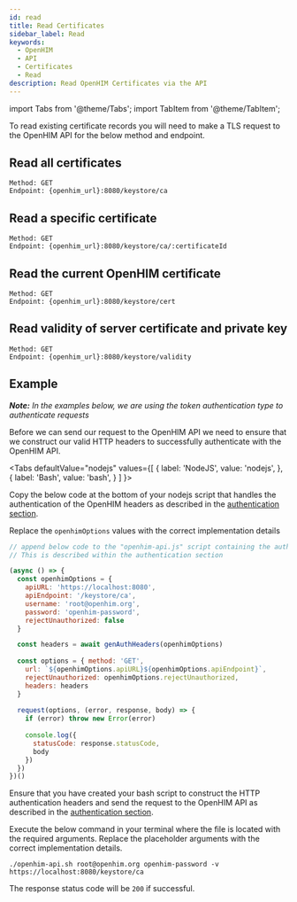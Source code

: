 ```yaml
---
id: read
title: Read Certificates
sidebar_label: Read
keywords:
  - OpenHIM
  - API
  - Certificates
  - Read
description: Read OpenHIM Certificates via the API
---
```


import Tabs from '@theme/Tabs';
import TabItem from '@theme/TabItem';

To read existing certificate records you will need to make a TLS request to the OpenHIM API for the below method and endpoint.

## Read all certificates

```curl
Method: GET
Endpoint: {openhim_url}:8080/keystore/ca
```

## Read a specific certificate

```curl
Method: GET
Endpoint: {openhim_url}:8080/keystore/ca/:certificateId
```

## Read the current OpenHIM certificate

```curl
Method: GET
Endpoint: {openhim_url}:8080/keystore/cert
```

## Read validity of server certificate and private key

```curl
Method: GET
Endpoint: {openhim_url}:8080/keystore/validity
```

## Example

***Note:*** *In the examples below, we are using the token authentication type to authenticate requests*

Before we can send our request to the OpenHIM API we need to ensure that we construct our valid HTTP headers to successfully authenticate with the OpenHIM API.

<Tabs
  defaultValue="nodejs"
  values={[
    { label: 'NodeJS', value: 'nodejs', },
    { label: 'Bash', value: 'bash', }
  ]
}>

<TabItem value="nodejs">

Copy the below code at the bottom of your nodejs script that handles the authentication of the OpenHIM headers as described in the [authentication section](../introduction/authentication).

Replace the `openhimOptions` values with the correct implementation details

```javascript
// append below code to the "openhim-api.js" script containing the authentication methods.
// This is described within the authentication section

(async () => {
  const openhimOptions = {
    apiURL: 'https://localhost:8080',
    apiEndpoint: '/keystore/ca',
    username: 'root@openhim.org',
    password: 'openhim-password',
    rejectUnauthorized: false
  }

  const headers = await genAuthHeaders(openhimOptions)
  
  const options = { method: 'GET',
    url: `${openhimOptions.apiURL}${openhimOptions.apiEndpoint}`,
    rejectUnauthorized: openhimOptions.rejectUnauthorized,
    headers: headers
  }
  
  request(options, (error, response, body) => {
    if (error) throw new Error(error)
  
    console.log({
      statusCode: response.statusCode,
      body
    })
  })
})()
```

</TabItem>
<TabItem value="bash">

Ensure that you have created your bash script to construct the HTTP authentication headers and send the request to the OpenHIM API as described in the [authentication section](../introduction/authentication).

Execute the below command in your terminal where the file is located with the required arguments. Replace the placeholder arguments with the correct implementation details.

```curl
./openhim-api.sh root@openhim.org openhim-password -v https://localhost:8080/keystore/ca
```

</TabItem>
</Tabs>

The response status code will be `200` if successful.

